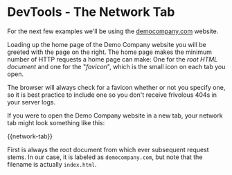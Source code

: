 # DevTools - The Network Tab

For the next few examples we'll be using the [democompany.com](https://democompany.com/) website.

Loading up the home page of the Demo Company website you will be greeted with the
page on the right. The home page makes the minimum number of HTTP requests a home page can make: One for the *root HTML document* and one for the "*favicon*", which is the small icon on each tab you open.

The browser will always check for a favicon whether or not you specify one, so it is best practice to include one so you don't receive frivolous 404s in your server logs.

If you were to open the Demo Company website in a new tab, your network tab might look something like this:

{{network-tab}}

First is always the root document from which ever subsequent request stems. In our case, it is labeled as `democompany.com`, but note that the filename is actually `index.html`.
